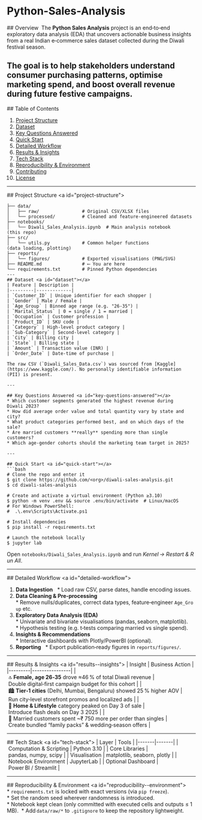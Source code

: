 # Python-Sales-Analysis

## Overview 
The **Python Sales Analysis** project is an end‑to‑end exploratory data analysis (EDA) that uncovers actionable business insights from a real Indian e‑commerce sales dataset collected during the Diwali festival season. 

The goal is to help stakeholders understand consumer purchasing patterns, optimise marketing spend, and boost overall revenue during future festive campaigns. 
---
## Table of Contents 
1. [Project Structure](#project-structure)  
2. [Dataset](#dataset)  
3. [Key Questions Answered](#key-questions-answered)  
4. [Quick Start](#quick-start)  
5. [Detailed Workflow](#detailed-workflow)  
6. [Results & Insights](#results--insights)  
7. [Tech Stack](#tech-stack)  
8. [Reproducibility & Environment](#reproducibility--environment)  
9. [Contributing](#contributing)  
10. [License](#license)  

---

## Project Structure <a id="project-structure"></a>
```
├── data/
│   ├── raw/                # Original CSV/XLSX files 
│   └── processed/          # Cleaned and feature‑engineered datasets
├── notebooks/
│   └── Diwali_Sales_Analysis.ipynb  # Main analysis notebook (this repo)
├── src/
│   └── utils.py            # Common helper functions (data loading, plotting)
├── reports/
│   └── figures/            # Exported visualisations (PNG/SVG)
├── README.md               # ⟵ You are here
└── requirements.txt        # Pinned Python dependencies 
---
## Dataset <a id="dataset"></a>
| Feature | Description |
|---------|-------------|
| `Customer_ID` | Unique identifier for each shopper |
| `Gender` | Male / Female |
| `Age_Group` | Binned age range (e.g. "26‑35") |
| `Marital_Status` | 0 = single / 1 = married |
| `Occupation` | Customer profession |
| `Product_ID` | SKU code |
| `Category` | High‑level product category |
| `Sub‑Category` | Second‑level category |
| `City` | Billing city |
| `State` | Billing state |
| `Amount` | Transaction value (INR) |
| `Order_Date` | Date‑time of purchase |

The raw CSV (`Diwali_Sales_Data.csv`) was sourced from [Kaggle](https://www.kaggle.com/). No personally identifiable information (PII) is present.

---

## Key Questions Answered <a id="key-questions-answered"></a>
* Which customer segments generated the highest revenue during Diwali 2023? 
* How did average order value and total quantity vary by state and city? 
* What product categories performed best, and on which days of the sale? 
* Are married customers **really** spending more than single customers? 
* Which age‑gender cohorts should the marketing team target in 2025?

---

## Quick Start <a id="quick-start"></a>
```bash
# Clone the repo and enter it
$ git clone https://github.com/<org>/diwali-sales-analysis.git
$ cd diwali-sales-analysis

# Create and activate a virtual environment (Python ≥3.10)
$ python -m venv .env && source .env/bin/activate  # Linux/macOS
# For Windows PowerShell:
#  .\.env\Scripts\Activate.ps1

# Install dependencies
$ pip install -r requirements.txt

# Launch the notebook locally
$ jupyter lab 
```
Open `notebooks/Diwali_Sales_Analysis.ipynb` and run *Kernel → Restart & Run All*.

---

## Detailed Workflow <a id="detailed-workflow"></a>
1. **Data Ingestion**  
   * Load raw CSV, parse dates, handle encoding issues. 
2. **Data Cleaning & Pre‑processing**  
   * Remove nulls/duplicates, correct data types, feature‑engineer `Age_Group` etc. 
3. **Exploratory Data Analysis (EDA)**  
   * Univariate and bivariate visualisations (pandas, seaborn, matplotlib). 
   * Hypothesis testing (e.g. t‑tests comparing married vs single spend). 
4. **Insights & Recommendations**  
   * Interactive dashboards with Plotly/PowerBI (optional). 
5. **Reporting**  
   * Export publication‑ready figures in `reports/figures/`. 

---

## Results & Insights <a id="results--insights"></a>
| Insight | Business Action |
|---------|----------------|
| 🔝 **Female, age 26‑35** drove ≈46 % of total Diwali revenue | Double digital‑first campaign budget for this cohort |
| 🏙️ **Tier‑1 cities** (Delhi, Mumbai, Bengaluru) showed 25 % higher AOV | Run city‑level storefront promos and localized ads |
| 🛒 **Home & Lifestyle** category peaked on Day 3 of sale | Introduce flash deals on Day 3 2025 |
| 💍 Married customers spent ~₹ 750 more per order than singles | Create bundled “family packs” & wedding‑season offers |

---

## Tech Stack <a id="tech-stack"></a>
| Layer | Tools |
|-------|-------|
| Computation & Scripting | Python 3.10 |
| Core Libraries | pandas, numpy, scipy |
| Visualisation | matplotlib, seaborn, plotly |
| Notebook Environment | JupyterLab |
| Optional Dashboard | Power BI / Streamlit |

---

## Reproducibility & Environment <a id="reproducibility--environment"></a>
* `requirements.txt` is locked with exact versions (via `pip freeze`). 
* Set the random seed wherever randomness is introduced. 
* Notebook kept clean (only committed with executed cells and outputs ≤ 1 MB). 
* Add `data/raw/*` to `.gitignore` to keep the repository lightweight. 

